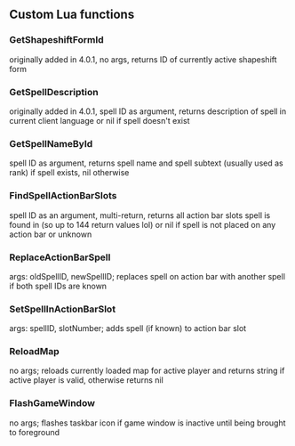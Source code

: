 ## Custom Lua functions  
### GetShapeshiftFormId  
originally added in 4.0.1, no args, returns ID of currently active shapeshift form  
### GetSpellDescription  
originally added in 4.0.1, spell ID as argument, returns description of spell in current client language or nil if spell doesn't exist  
### GetSpellNameById  
spell ID as argument, returns spell name and spell subtext (usually used as rank) if spell exists, nil otherwise
### FindSpellActionBarSlots  
spell ID as an argument, multi-return, returns all action bar slots spell is found in (so up to 144 return values lol) or nil if spell is not placed on any action bar or unknown  
### ReplaceActionBarSpell  
args: oldSpellID, newSpellID; replaces spell on action bar with another spell if both spell IDs are known  
### SetSpellInActionBarSlot  
args: spellID, slotNumber; adds spell (if known) to action bar slot  
### ReloadMap  
no args; reloads currently loaded map for active player and returns string if active player is valid, otherwise returns nil  
### FlashGameWindow  
no args; flashes taskbar icon if game window is inactive until being brought to foreground  
